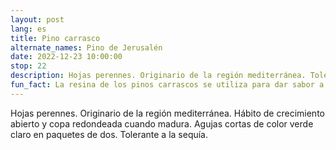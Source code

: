 ```yaml
---
layout: post
lang: es
title: Pino carrasco
alternate_names: Pino de Jerusalén
date: 2022-12-23 10:00:00
stop: 22
description: Hojas perennes. Originario de la región mediterránea. Tolerante a la sequía.
fun_fact: La resina de los pinos carrascos se utiliza para dar sabor a la retsina, un vino resinado blanco griego tradicional
---
```

Hojas perennes. Originario de la región mediterránea. Hábito de crecimiento abierto y copa redondeada cuando madura. Agujas cortas de color verde claro en paquetes de dos. Tolerante a la sequía.
